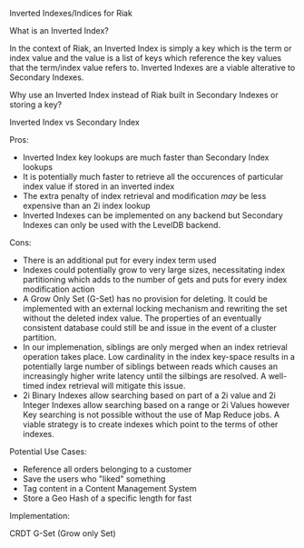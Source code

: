 Inverted Indexes/Indices for Riak

What is an Inverted Index?

In the context of Riak, an Inverted Index is simply a key which is the term or index value and the value is a list of keys which reference the key values that the term/index value refers to. Inverted Indexes are a viable alterative to Secondary Indexes.

Why use an Inverted Index instead of Riak built in Secondary Indexes or storing a key?

Inverted Index vs Secondary Index

Pros:  

- Inverted Index key lookups are much faster than Secondary Index lookups
- It is potentially much faster to retrieve all the occurences of particular index value if stored in an inverted index
- The extra penalty of index retrieval and modification *may* be less expensive than an 2i index lookup
- Inverted Indexes can be implemented on any backend but Secondary Indexes can only be used with the LevelDB backend.

Cons: 

- There is an additional put for every index term used
- Indexes could potentially grow to very large sizes, necessitating index partitioning which adds to the number of gets and puts for every index modification action
- A Grow Only Set (G-Set) has no provision for deleting. It could be implemented with an external locking mechanism and rewriting the set without the deleted index value.  The properties of an eventually consistent database could still be and issue in the event of a cluster partition.
- In our implemenation, siblings are only merged when an index retrieval operation takes place. Low cardinality in the index key-space results in a potentially large number of siblings between reads which causes an increasingly higher write latency until the silbings are resolved. A well-timed index retrieval will mitigate this issue.
- 2i Binary Indexes allow searching based on part of a 2i value and 2i Integer Indexes allow searching based on a range or 2i Values however Key searching is not possible without the use of Map Reduce jobs.  A viable strategy is to create indexes which point to the terms of other indexes.

Potential Use Cases:

- Reference all orders belonging to a customer
- Save the users who "liked" something
- Tag content in a Content Management System
- Store a Geo Hash of a specific length for fast 

Implementation:

CRDT G-Set (Grow only Set)